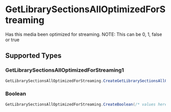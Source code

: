# GetLibrarySectionsAllOptimizedForStreaming

Has this media been optimized for streaming. NOTE: This can be 0, 1, false or true


## Supported Types

### GetLibrarySectionsAllOptimizedForStreaming1

```csharp
GetLibrarySectionsAllOptimizedForStreaming.CreateGetLibrarySectionsAllOptimizedForStreaming1(/* values here */);
```

### Boolean

```csharp
GetLibrarySectionsAllOptimizedForStreaming.CreateBoolean(/* values here */);
```
